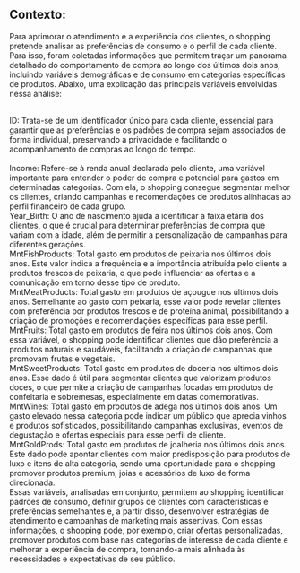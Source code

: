 ## Contexto:

Para aprimorar o atendimento e a experiência dos clientes, o shopping pretende analisar as preferências de consumo e o perfil de cada cliente. Para isso, foram coletadas informações que permitem traçar um panorama detalhado do comportamento de compra ao longo dos últimos dois anos, incluindo variáveis demográficas e de consumo em categorias específicas de produtos. Abaixo, uma explicação das principais variáveis envolvidas nessa análise:

</br>
ID: Trata-se de um identificador único para cada cliente, essencial para garantir que as preferências e os padrões de compra sejam associados de forma individual, preservando a privacidade e facilitando o acompanhamento de compras ao longo do tempo.</br>

</br>
Income: Refere-se à renda anual declarada pelo cliente, uma variável importante para entender o poder de compra e potencial para gastos em determinadas categorias. Com ela, o shopping consegue segmentar melhor os clientes, criando campanhas e recomendações de produtos alinhadas ao perfil financeiro de cada grupo.

</br>
Year_Birth: O ano de nascimento ajuda a identificar a faixa etária dos clientes, o que é crucial para determinar preferências de compra que variam com a idade, além de permitir a personalização de campanhas para diferentes gerações.

</br>
MntFishProducts: Total gasto em produtos de peixaria nos últimos dois anos. Este valor indica a frequência e a importância atribuída pelo cliente a produtos frescos de peixaria, o que pode influenciar as ofertas e a comunicação em torno desse tipo de produto.

</br>
MntMeatProducts: Total gasto em produtos de açougue nos últimos dois anos. Semelhante ao gasto com peixaria, esse valor pode revelar clientes com preferência por produtos frescos e de proteína animal, possibilitando a criação de promoções e recomendações específicas para esse perfil.

</br>
MntFruits: Total gasto em produtos de feira nos últimos dois anos. Com essa variável, o shopping pode identificar clientes que dão preferência a produtos naturais e saudáveis, facilitando a criação de campanhas que promovam frutas e vegetais.

</br>
MntSweetProducts: Total gasto em produtos de doceria nos últimos dois anos. Esse dado é útil para segmentar clientes que valorizam produtos doces, o que permite a criação de campanhas focadas em produtos de confeitaria e sobremesas, especialmente em datas comemorativas.

</br>
MntWines: Total gasto em produtos de adega nos últimos dois anos. Um gasto elevado nessa categoria pode indicar um público que aprecia vinhos e produtos sofisticados, possibilitando campanhas exclusivas, eventos de degustação e ofertas especiais para esse perfil de cliente.

</br>
MntGoldProds: Total gasto em produtos de joalheria nos últimos dois anos. Este dado pode apontar clientes com maior predisposição para produtos de luxo e itens de alta categoria, sendo uma oportunidade para o shopping promover produtos premium, joias e acessórios de luxo de forma direcionada.

</br>
Essas variáveis, analisadas em conjunto, permitem ao shopping identificar padrões de consumo, definir grupos de clientes com características e preferências semelhantes e, a partir disso, desenvolver estratégias de atendimento e campanhas de marketing mais assertivas. Com essas informações, o shopping pode, por exemplo, criar ofertas personalizadas, promover produtos com base nas categorias de interesse de cada cliente e melhorar a experiência de compra, tornando-a mais alinhada às necessidades e expectativas de seu público.
